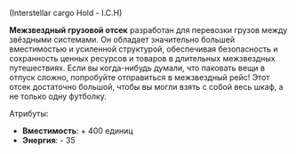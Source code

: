 (Interstellar cargo Hold - I.C.H)

**Межзвездный грузовой отсек** разработан для перевозки грузов между звёздными системами. Он обладает значительно большей вместимостью и усиленной структурой, обеспечивая безопасность и сохранность ценных ресурсов и товаров в длительных межзвездных путешествиях. Если вы когда-нибудь думали, что паковать вещи в отпуск сложно, попробуйте отправиться в межзвездный рейс! Этот отсек достаточно большой, чтобы вы могли взять с собой весь шкаф, а не только одну футболку.

Атрибуты:
- **Вместимость**: + 400 единиц
- **Энергия**: - 35